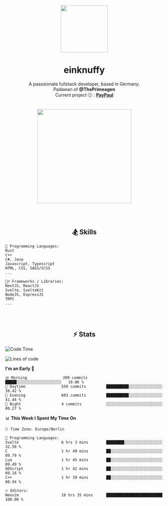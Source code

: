 <p align="center">
   <br />
   <a href="https://github.com/einKnuffy" target="_blank"><img width="150px" src="https://avatars.githubusercontent.com/u/66639485?s=400&u=fc9b6f7cbddb6dfbb93dc63483f7fc7aee75ac2e&v=4" /></a>
   <h1 align="center"><b>einknuffy</b></h1>
   <p align="center">A passsionate fullstack developer, based in Germany. <br/>
   Padawan of <b>@ThePrimeagen</b> <br/>
   Current project 🕜 : <b><a href="https://github.com/einKnuffy/paypaul">PayPaul</a></b><br/><br/>
      
   <p align="center">
      <img src="https://lanyard.cnrad.dev/api/675737917200662539" alt="" width="300px" /></p>
   </p>
</p>

<br/><br/>

<p align="center">
     <h2 align="center"><b>🏂 Skills</b></h2>
      <p align="center">
<!-- <p align="center"><b>That's it. Thanks for reading my profile 🤓</b></p>
<p align="center">
<img align="center" width="150px" src="https://i.kym-cdn.com/entries/icons/facebook/000/016/546/hidethepainharold.jpg" /></p><br/><br/> -->

```text
💬 Programming Languages:
Rust
C++
C#, Java
Javascript, Typescript
HTML, CSS, SASS/SCSS
...

🤹‍♂️ Frameworks / Libraries:
NextJS, ReactJS
Svelte, SvelteKit
NodeJS, ExpressJS
TRPC
...
```
</p>
</p>

<br/><br/>

<p align="center">
    <h2 align="center"><b>⚡ Stats</b></h2>
    <p align="center">

<!--START_SECTION:waka-->
![Code Time](http://img.shields.io/badge/Code%20Time-182%20hrs%2043%20mins-blue)

![Lines of code](https://img.shields.io/badge/From%20Hello%20World%20I%27ve%20Written-9.2%20million%20lines%20of%20code-blue)

**I'm an Early 🐤** 

```text
🌞 Morning                289 commits         █████░░░░░░░░░░░░░░░░░░░░   19.86 % 
🌆 Daytime                559 commits         ██████████░░░░░░░░░░░░░░░   38.42 % 
🌃 Evening                603 commits         ██████████░░░░░░░░░░░░░░░   41.44 % 
🌙 Night                  4 commits           ░░░░░░░░░░░░░░░░░░░░░░░░░   00.27 % 
```


📊 **This Week I Spent My Time On** 

```text
🕑︎ Time Zone: Europe/Berlin

💬 Programming Languages: 
Svelte                   6 hrs 3 mins        ████████░░░░░░░░░░░░░░░░░   32.58 % 
C                        1 hr 49 mins        ██░░░░░░░░░░░░░░░░░░░░░░░   09.79 % 
Lua                      1 hr 45 mins        ██░░░░░░░░░░░░░░░░░░░░░░░   09.49 % 
GDScript                 1 hr 42 mins        ██░░░░░░░░░░░░░░░░░░░░░░░   09.16 % 
C++                      1 hr 39 mins        ██░░░░░░░░░░░░░░░░░░░░░░░   08.94 % 

🔥 Editors: 
Neovim                   18 hrs 35 mins      █████████████████████████   100.00 % 
```


<!--END_SECTION:waka-->

   </p>
</p>

<br/>

